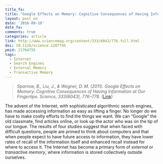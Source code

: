 ```yaml
---
title_fa:
title: "Google Effects on Memory: Cognitive Consequences of Having Information at Our Fingertips"
layout: post_en
date: '2016-09-19'
date_fa:
comments: true
categories: article
link: http://www.sciencemag.org/content/333/6043/776.full.html
doi: 10.1126/science.1207745
pmid: 21764755
tags:
  - Internet
  - Search Engines
  - External Memory
  - Transactive Memory
---
```


> *Sparrow, B., Liu, J., & Wegner, D. M. (2011). Google Effects on Memory: Cognitive Consequences of Having Information at Our Fingertips. Science, 333(6043), 776–778.* ([Link](http://www.sciencemag.org/content/333/6043/776.full.html))


The advent of the Internet, with sophisticated algorithmic search engines, has made accessing information as easy as lifting a finger. No longer do we have to make costly efforts to find the things we want. We can “Google” the old classmate, find articles online, or look up the actor who was on the tip of our tongue. The results of four studies suggest that when faced with difficult questions, people are primed to think about computers and that when people expect to have future access to information, they have lower rates of recall of the information itself and enhanced recall instead for where to access it. The Internet has become a primary form of *external* or *transactive memory*, where information is stored collectively outside ourselves.
